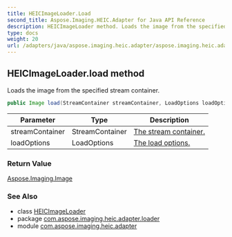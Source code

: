 ```yaml
---
title: HEICImageLoader.Load
second_title: Aspose.Imaging.HEIC.Adapter for Java API Reference
description: HEICImageLoader method. Loads the image from the specified stream container
type: docs
weight: 20
url: /adapters/java/aspose.imaging.heic.adapter/aspose.imaging.heic.adapter.loader/heicimageloader/load/
---
```

## HEICImageLoader.load method

Loads the image from the specified stream container.

```java
public Image load(StreamContainer streamContainer, LoadOptions loadOptions)
```

| Parameter | Type | Description |
| --- | --- | --- |
| streamContainer | StreamContainer | [The stream container.](https://reference.aspose.com/imaging/java/com.aspose.imaging/streamcontainer/) |
| loadOptions | LoadOptions | [The load options.](https://reference.aspose.com/imaging/java/com.aspose.imaging/loadoptions/) |

### Return Value

[Aspose.Imaging.Image](https://reference.aspose.com/imaging/java/com.aspose.imaging/image/)

### See Also

* class [HEICImageLoader](../)
* package [com.aspose.imaging.heic.adapter.loader](../../../aspose.imaging.heic.adapter.loader/)
* module [com.aspose.imaging.heic.adapter](../../../)


